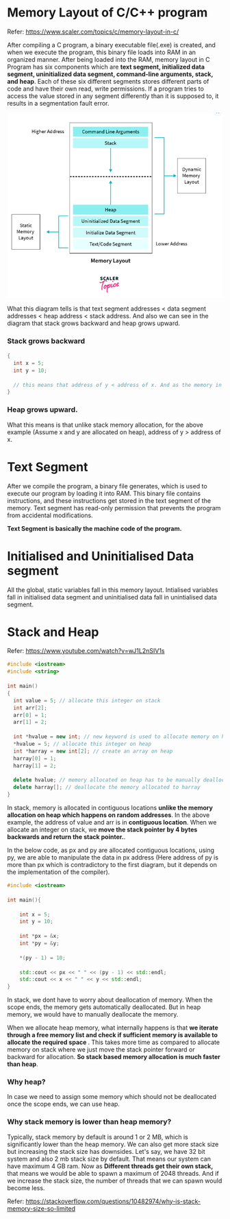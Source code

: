 # Memory Layout of C/C++ program
Refer: https://www.scaler.com/topics/c/memory-layout-in-c/

After compiling a C program, a binary executable file(.exe) is created, and when we execute the program, this binary file loads into RAM in an organized manner. After being loaded into the RAM, memory layout in C Program has six components which are <b>text segment, initialized data segment, uninitialized data segment, command-line arguments, stack, and heap</b>. Each of these six different segments stores different parts of code and have their own read, write permissions. If a program tries to access the value stored in any segment differently than it is supposed to, it results in a segmentation fault error.

<img src = "https://raw.githubusercontent.com/arhankundu99/CPP/main/Memory%20Layout/Memory%20Layout.png">

What this diagram tells is that text segment addresses < data segment addresses < heap address < stack address. And also we can see in the diagram that stack grows backward and heap grows upward.

### Stack grows backward
```cpp
{
  int x = 5;
  int y = 10;
  
  // this means that address of y < address of x. And as the memory in stack is allcated in contiguous locations, address of y = address of x - 1. So what happens is that after x is allocated, for allocating y, the stack pointer is moved by 4 bytes backwards and the address of the stack pointer is returned.
}
```

### Heap grows upward.
What this means is that unlike stack memory allocation, for the above example (Assume x and y are allocated on heap), address of y > address of x.


# Text Segment
After we compile the program, a binary file generates, which is used to execute our program by loading it into RAM. This binary file contains instructions, and these instructions get stored in the text segment of the memory.
Text segment has read-only permission that prevents the program from accidental modifications.

<b>Text Segment is basically the machine code of the program.</b>

# Initialised and Uninitialised Data segment
All the global, static variables fall in this memory layout. Intialised variables fall in initialised data segment and uninitialised data fall in unintialised data segment.

# Stack and Heap

Refer: https://www.youtube.com/watch?v=wJ1L2nSIV1s

```cpp
#include <iostream>
#include <string>

int main()
{
  int value = 5; // allocate this integer on stack
  int arr[2];
  arr[0] = 1;
  arr[1] = 2;
  
  int *hvalue = new int; // new keyword is used to allocate memory on heap
  *hvalue = 5; // allocate this integer on heap
  int *harray = new int[2]; // create an array on heap
  harray[0] = 1;
  harray[1] = 2;
  
  delete hvalue; // memory allocated on heap has to be manually deallocated.
  delete harray[]; // deallocate the memory allocated to harray
}

```
In stack, memory is allocated in contiguous locations <b>unlike the memory allocation on heap which happens on random addresses</b>. In the above example, the address of value and arr is in <b>contiguous location</b>.
When we allocate an integer on stack, we <b>move the stack pointer by 4 bytes backwards and return the stack pointer.</b>.

In the below code, as px and py are allocated contiguous locations, using py, we are able to manipulate the data in px address (Here address of py is more than px which is contradictory to the first diagram, but it depends on the implementation of the compiler).
```cpp
#include <iostream>

int main(){

    int x = 5;
    int y = 10;

    int *px = &x;
    int *py = &y;

    *(py - 1) = 10;

    std::cout << px << " " << (py - 1) << std::endl;
    std::cout << x << " " << y << std::endl;
}

```

In stack, we dont have to worry about deallocation of memory. When the scope ends, the memory gets automatically deallocated. 
But in heap memory, we would have to manually deallocate the memory.

When we allocate heap memory, what internally happens is that <b>we iterate through a free memory list and check if sufficient memory is available to allocate the required space </b>. This takes more time as compared to allocate memory on stack where we just move the stack pointer forward or backward for allocation.
<b>So stack based memory allocation is much faster than heap</b>.

### Why heap?
In case we need to assign some memory which should not be deallocated once the scope ends, we can use heap.

### Why stack memory is lower than heap memory?
Typically, stack memory by default is around 1 or 2 MB, which is significantly lower than the heap memory. We can also get more stack size but increasing the stack size has downsides.
Let's say, we have 32 bit system and also 2 mb stack size by default. That means our system can have maximum 4 GB ram. Now as <b> Different threads get their own stack, </b> that means we would be able
to spawn a maximum of 2048 threads. And if we increase the stack size, the number of threads that we can spawn would become less.

Refer: https://stackoverflow.com/questions/10482974/why-is-stack-memory-size-so-limited
